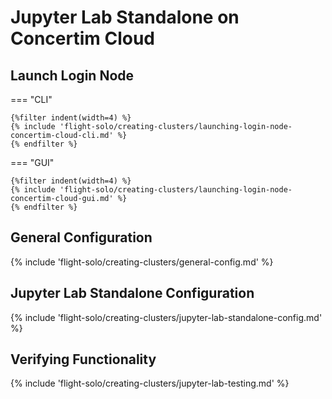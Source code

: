 # Jupyter Lab Standalone on Concertim Cloud

## Launch Login Node

=== "CLI"

    {%filter indent(width=4) %}
    {% include 'flight-solo/creating-clusters/launching-login-node-concertim-cloud-cli.md' %}
    {% endfilter %}

=== "GUI"

    {%filter indent(width=4) %}
    {% include 'flight-solo/creating-clusters/launching-login-node-concertim-cloud-gui.md' %}
    {% endfilter %}

## General Configuration

{% include 'flight-solo/creating-clusters/general-config.md' %}

## Jupyter Lab Standalone Configuration

{% include 'flight-solo/creating-clusters/jupyter-lab-standalone-config.md' %}

## Verifying Functionality

{% include 'flight-solo/creating-clusters/jupyter-lab-testing.md' %}
